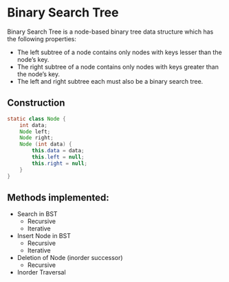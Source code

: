 # Binary Search Tree
Binary Search Tree is a node-based binary tree data structure which has the following properties:
 - The left subtree of a node contains only nodes with keys lesser than the node’s key.
 - The right subtree of a node contains only nodes with keys greater than the node’s key.
 - The left and right subtree each must also be a binary search tree.
 
## Construction

```java
static class Node {
	int data;
	Node left;
	Node right;
	Node (int data) {
		this.data = data;
		this.left = null;
		this.right = null;
	}
}
```

## Methods implemented:

 - Search in BST
    - Recursive
    - Iterative
 - Insert Node in BST
    - Recursive
    - Iterative
 - Deletion of Node (inorder successor)
    - Recursive
 - Inorder Traversal
